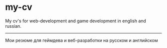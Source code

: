 # my-cv

My cv's for web-development and game development in english and russian.

---

Мои резюме для геймдева и веб-разработки на русском и английском
